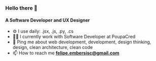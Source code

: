 <h3 align="left">Hello there 👋</h3>
<h4 align="left">A Software Developer and UX Designer</h4>

- ⚙️ I use daily: .jsx, .js, .py, .cs
- 🧑‍💻 I currently work with Software Developer at PoupaCred
- 💬 Ping me about web development, development, design thinking, design, clean architecture, clean code
- 📫 How to reach me **felipe.embersisc@gmail.com**
